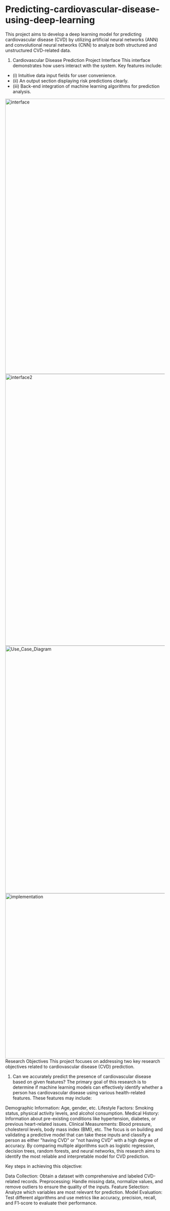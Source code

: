 # Predicting-cardiovascular-disease-using-deep-learning
This project aims to develop a deep learning model for predicting cardiovascular disease (CVD) by utilizing artificial neural networks (ANN) and convolutional neural networks (CNN) to analyze both structured and unstructured CVD-related data.

1. Cardiovascular Disease Prediction Project Interface
This interface demonstrates how users interact with the system. Key features include:

  *  (i) Intuitive data input fields for user convenience.
  *  (ii)  An output section displaying risk predictions clearly.
  *  (iii) Back-end integration of machine learning algorithms for prediction analysis.
<img width="1903" height="868" alt="interface" src="https://github.com/user-attachments/assets/ac68a487-8a14-4c3b-bfeb-1ff133b8886b" />

<img width="1905" height="857" alt="interface2" src="https://github.com/user-attachments/assets/56c0dc48-f011-41b1-a91d-b1effb6d04b0" />
<img width="921" height="781" alt="Use_Case_Diagram" src="https://github.com/user-attachments/assets/3b9a8029-fe2c-419c-bb0a-223dabfb7837" />
<img width="801" height="521" alt="implementation" src="https://github.com/user-attachments/assets/241d060a-4753-4452-a0b3-99f0548ec955" />
Research Objectives
This project focuses on addressing two key research objectives related to cardiovascular disease (CVD) prediction.

1. Can we accurately predict the presence of cardiovascular disease based on given features?
The primary goal of this research is to determine if machine learning models can effectively identify whether a person has cardiovascular disease using various health-related features. These features may include:

Demographic Information: Age, gender, etc.
Lifestyle Factors: Smoking status, physical activity levels, and alcohol consumption.
Medical History: Information about pre-existing conditions like hypertension, diabetes, or previous heart-related issues.
Clinical Measurements: Blood pressure, cholesterol levels, body mass index (BMI), etc.
The focus is on building and validating a predictive model that can take these inputs and classify a person as either "having CVD" or "not having CVD" with a high degree of accuracy. By comparing multiple algorithms such as logistic regression, decision trees, random forests, and neural networks, this research aims to identify the most reliable and interpretable model for CVD prediction.

Key steps in achieving this objective:

Data Collection: Obtain a dataset with comprehensive and labeled CVD-related records.
Preprocessing: Handle missing data, normalize values, and remove outliers to ensure the quality of the inputs.
Feature Selection: Analyze which variables are most relevant for prediction.
Model Evaluation: Test different algorithms and use metrics like accuracy, precision, recall, and F1-score to evaluate their performance.
